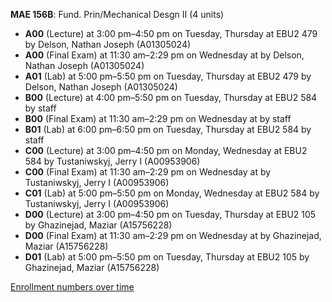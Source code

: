 **MAE 156B**: Fund. Prin/Mechanical Desgn II (4 units)

- **A00** (Lecture) at 3:00 pm–4:50 pm on Tuesday, Thursday at EBU2 479 by Delson, Nathan Joseph (A01305024)
- **A00** (Final Exam) at 11:30 am–2:29 pm on Wednesday at   by Delson, Nathan Joseph (A01305024)
- **A01** (Lab) at 5:00 pm–5:50 pm on Tuesday, Thursday at EBU2 479 by Delson, Nathan Joseph (A01305024)
- **B00** (Lecture) at 4:00 pm–5:50 pm on Tuesday, Thursday at EBU2 584 by staff
- **B00** (Final Exam) at 11:30 am–2:29 pm on Wednesday at   by staff
- **B01** (Lab) at 6:00 pm–6:50 pm on Tuesday, Thursday at EBU2 584 by staff
- **C00** (Lecture) at 3:00 pm–4:50 pm on Monday, Wednesday at EBU2 584 by Tustaniwskyj, Jerry I (A00953906)
- **C00** (Final Exam) at 11:30 am–2:29 pm on Wednesday at   by Tustaniwskyj, Jerry I (A00953906)
- **C01** (Lab) at 5:00 pm–5:50 pm on Monday, Wednesday at EBU2 584 by Tustaniwskyj, Jerry I (A00953906)
- **D00** (Lecture) at 3:00 pm–4:50 pm on Tuesday, Thursday at EBU2 105 by Ghazinejad, Maziar (A15756228)
- **D00** (Final Exam) at 11:30 am–2:29 pm on Wednesday at   by Ghazinejad, Maziar (A15756228)
- **D01** (Lab) at 5:00 pm–5:50 pm on Tuesday, Thursday at EBU2 105 by Ghazinejad, Maziar (A15756228)

[Enrollment numbers over time](./MAE156B.tsv)
